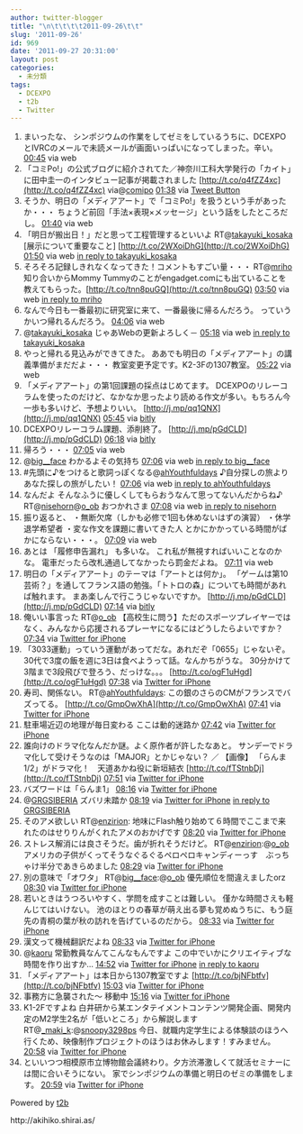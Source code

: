 ```yaml
---
author: twitter-blogger
title: "\n\t\t\t\t2011-09-26\t\t"
slug: '2011-09-26'
id: 969
date: '2011-09-27 20:31:00'
layout: post
categories:
  - 未分類
tags:
  - DCEXPO
  - t2b
  - Twitter
---
```


<div xmlns:georss="http://www.georss.org/georss">

1.  <span><span>まいったな、 シンポジウムの作業をしてゼミをしているうちに、DCEXPOとIVRCのメールで未読メールが画面いっぱいになってしまった。辛い。</span> <span>[<span>00:45</span>](http://twitter.com/o_ob/status/118290118552453122) <span>via web</span></span></span>
2.  <span><span>「コミPo!」の公式ブログに紹介されてた／神奈川工科大学発行の「カイト」に田中圭一のインタビュー記事が掲載されました [http://t.co/q4fZZ4xc](http://t.co/q4fZZ4xc) via@[comipo](http://twitter.com/comipo "comipo")</span> <span>[<span>01:38</span>](http://twitter.com/o_ob/status/118303512416354304) <span>via [Tweet Button](http://twitter.com/tweetbutton)</span></span></span>
3.  <span><span>そうか、明日の「メディアアート」で「コミPo!」を扱うという手があったか・・・ ちょうど前回「手法×表現×メッセージ」という話をしたところだし。</span> <span>[<span>01:40</span>](http://twitter.com/o_ob/status/118303811705118720) <span>via web</span></span></span>
4.  <span><span>「明日が搬出日！」だと思って工程管理するといいよ RT@[takayuki_kosaka](http://twitter.com/takayuki_kosaka "takayuki_kosaka") [展示について重要なこと] [http://t.co/2WXoiDhG](http://t.co/2WXoiDhG)</span> <span>[<span>01:50</span>](http://twitter.com/o_ob/status/118306348852195328) <span>via web</span> [in reply to takayuki_kosaka](http://twitter.com/takayuki_kosaka/status/118296612794671104)</span></span>
5.  <span><span>そろそろ記録しきれなくなってきた！コメントもすごい量・・・ RT@[mriho](http://twitter.com/mriho "mriho") 知り合いからMommy Tummyのことがengadget.comにも出ていることを教えてもらった。[http://t.co/tnn8puGQ](http://t.co/tnn8puGQ)</span> <span>[<span>03:50</span>](http://twitter.com/o_ob/status/118336601125433344) <span>via web</span> [in reply to mriho](http://twitter.com/mriho/status/118329110647930880)</span></span>
6.  <span><span>なんで今日も一番最初に研究室に来て、一番最後に帰るんだろう。 っていうかいつ帰れるんだろう。</span> <span>[<span>04:06</span>](http://twitter.com/o_ob/status/118340620451454976) <span>via web</span></span></span>
7.  <span><span>@[takayuki_kosaka](http://twitter.com/takayuki_kosaka "takayuki_kosaka") じゃあWebの更新よろしく－</span> <span>[<span>05:18</span>](http://twitter.com/o_ob/status/118358849957793792) <span>via web</span> [in reply to takayuki_kosaka](http://twitter.com/takayuki_kosaka/status/118342046787452928)</span></span>
8.  <span><span>やっと帰れる見込みができてきた。 ああでも明日の「メディアアート」の講義準備がまだだよ・・・ 教室変更予定です。K2-3Fの1307教室。</span> <span>[<span>05:22</span>](http://twitter.com/o_ob/status/118359721152495616) <span>via web</span></span></span>
9.  <span><span>「メディアアート」の第1回課題の採点はじめてます。 DCEXPOのリレーコラムを使ったのだけど、なかなか思ったより読める作文が多い。もちろん今一歩も多いけど、予想よりいい。 [http://j.mp/qq1QNX](http://j.mp/qq1QNX)</span> <span>[<span>05:45</span>](http://twitter.com/o_ob/status/118365644105334784) <span>via [bitly](http://bit.ly)</span></span></span>
10.  <span><span>DCEXPOリレーコラム課題、添削終了。 [http://j.mp/pGdCLD](http://j.mp/pGdCLD)</span> <span>[<span>06:18</span>](http://twitter.com/o_ob/status/118373940996489216) <span>via [bitly](http://bit.ly)</span></span></span>
11.  <span><span>帰ろう・・・</span> <span>[<span>07:05</span>](http://twitter.com/o_ob/status/118385759949561856) <span>via web</span></span></span>
12.  <span><span>@[big__face](http://twitter.com/big__face "big__face") わかるよその気持ち</span> <span>[<span>07:06</span>](http://twitter.com/o_ob/status/118385868439429120) <span>via web</span> [in reply to big__face](http://twitter.com/big__face/status/118377869167693824)</span></span>
13.  <span><span>#先頭に♪をつけると歌詞っぽくなる@[ahYouthfuldays](http://twitter.com/ahYouthfuldays "ahYouthfuldays") ♪自分探しの旅よりあなた探しの旅がしたい！</span> <span>[<span>07:06</span>](http://twitter.com/o_ob/status/118386057560604673) <span>via web</span> [in reply to ahYouthfuldays](http://twitter.com/ahYouthfuldays/status/118372026011500544)</span></span>
14.  <span><span>なんだよ そんなふうに優しくしてもらおうなんて思ってないんだからね♪ RT@[nisehorn](http://twitter.com/nisehorn "nisehorn")@[o_ob](http://twitter.com/o_ob "o_ob") おつかれさま</span> <span>[<span>07:08</span>](http://twitter.com/o_ob/status/118386442924863488) <span>via web</span> [in reply to nisehorn](http://twitter.com/nisehorn/status/118385926761230336)</span></span>
15.  <span><span>振り返ると、 ・無断欠席（しかも必修で1回も休めないはずの演習） ・休学退学希望者 ・変な作文を課題に書いてきた人 とかにかかっている時間がばかにならない・・・。</span> <span>[<span>07:09</span>](http://twitter.com/o_ob/status/118386798501171200) <span>via web</span></span></span>
16.  <span><span>あとは 「履修申告漏れ」 も多いな。 これ私が無視すればいいことなのかな。 電車だったら改札通過してなかったら罰金だよね。</span> <span>[<span>07:11</span>](http://twitter.com/o_ob/status/118387154454974464) <span>via web</span></span></span>
17.  <span><span>明日の「メディアアート」のテーマは「アートとは何か」。 「ゲームは第10芸術？」を通してフランス語の勉強。「トトロの森」についても時間があれば触れます。 まあ楽しんで行こうじゃないですか。 [http://j.mp/pGdCLD](http://j.mp/pGdCLD)</span> <span>[<span>07:14</span>](http://twitter.com/o_ob/status/118388055794126848) <span>via [bitly](http://bit.ly)</span></span></span>
18.  <span><span>俺いい事言った RT@[o_ob](http://twitter.com/o_ob "o_ob") 【高校生に問う】ただのスポーツプレイヤーではなく、みんなから応援されるプレーヤになるにはどうしたらよいですか？</span> <span>[<span>07:34</span>](http://twitter.com/o_ob/status/118393023339040769) <span>via [Twitter for iPhone](http://twitter.com/#!/download/iphone)</span></span></span>
19.  <span><span>「3033運動」っていう運動があってだな。あれだぞ「0655」じゃないぞ。 30代で3度の飯を週に3日は食べようって話。なんかちがうな。 30分かけて3階まで3段飛びで登ろう、だっけな。。。 [http://t.co/ogF1uHgd](http://t.co/ogF1uHgd)</span> <span>[<span>07:38</span>](http://twitter.com/o_ob/status/118393917438828544) <span>via [Twitter for iPhone](http://twitter.com/#!/download/iphone)</span></span></span>
20.  <span><span>寿司、関係ない。 RT@[ahYouthfuldays](http://twitter.com/ahYouthfuldays "ahYouthfuldays"): この銀のさらのCMがフランスでバズってる。 [http://t.co/GmpOwXhA](http://t.co/GmpOwXhA)</span> <span>[<span>07:41</span>](http://twitter.com/o_ob/status/118394710871130112) <span>via [Twitter for iPhone](http://twitter.com/#!/download/iphone)</span></span></span>
21.  <span><span>駐車場近辺の地理が毎日変わる ここは動的迷路か</span> <span>[<span>07:42</span>](http://twitter.com/o_ob/status/118395062676750336) <span>via [Twitter for iPhone](http://twitter.com/#!/download/iphone)</span></span></span>
22.  <span><span>誰向けのドラマ化なんだか謎。よく原作者が許したなあと。 サンデーでドラマ化して受けそうなのは「MAJOR」とかじゃない？ ／ 【画像】 「らんま1/2」がドラマ化！　天道あかね役に新垣結衣 [http://t.co/fTStnbDj](http://t.co/fTStnbDj)</span> <span>[<span>07:51</span>](http://twitter.com/o_ob/status/118397366050111488) <span>via [Twitter for iPhone](http://twitter.com/#!/download/iphone)</span></span></span>
23.  <span><span>バズワードは「らんま1」</span> <span>[<span>08:16</span>](http://twitter.com/o_ob/status/118403677055758336) <span>via [Twitter for iPhone](http://twitter.com/#!/download/iphone)</span></span></span>
24.  <span><span>@[GRGSIBERIA](http://twitter.com/GRGSIBERIA "GRGSIBERIA") ズバリ未踏か</span> <span>[<span>08:19</span>](http://twitter.com/o_ob/status/118404301344354304) <span>via [Twitter for iPhone](http://twitter.com/#!/download/iphone)</span> [in reply to GRGSIBERIA](http://twitter.com/GRGSIBERIA/status/118367325283037184)</span></span>
25.  <span><span>そのアメ欲しい RT@[enzirion](http://twitter.com/enzirion "enzirion"): 地味にFlash触り始めて６時間でここまで来れたのはせりりんがくれたアメのおかげです</span> <span>[<span>08:20</span>](http://twitter.com/o_ob/status/118404517225185280) <span>via [Twitter for iPhone](http://twitter.com/#!/download/iphone)</span></span></span>
26.  <span><span>ストレス解消には良さそうだ。歯が折れそうだけど。 RT@[enzirion](http://twitter.com/enzirion "enzirion"):@[o_ob](http://twitter.com/o_ob "o_ob") アメリカの子供がくってそうなぐるぐるペロペロキャンディーっす　ぶっちゃけ半分であきらめました</span> <span>[<span>08:29</span>](http://twitter.com/o_ob/status/118406892413394944) <span>via [Twitter for iPhone](http://twitter.com/#!/download/iphone)</span></span></span>
27.  <span><span>別の意味で「オワタ」 RT@[big__face](http://twitter.com/big__face "big__face"):@[o_ob](http://twitter.com/o_ob "o_ob") 優先順位を間違えましたorz</span> <span>[<span>08:30</span>](http://twitter.com/o_ob/status/118407068947451904) <span>via [Twitter for iPhone](http://twitter.com/#!/download/iphone)</span></span></span>
28.  <span><span>若いときはうつろいやすく、学問を成すことは難しい。 僅かな時間さえも軽んじてはいけない。 池のほとりの春草が萌え出る夢も覚めぬうちに、もう庭先の青桐の葉が秋の訪れを告げているのだから。</span> <span>[<span>08:33</span>](http://twitter.com/o_ob/status/118407745048289280) <span>via [Twitter for iPhone](http://twitter.com/#!/download/iphone)</span></span></span>
29.  <span><span>漢文って機械翻訳だよね</span> <span>[<span>08:33</span>](http://twitter.com/o_ob/status/118407847141851136) <span>via [Twitter for iPhone](http://twitter.com/#!/download/iphone)</span></span></span>
30.  <span><span>@[kaoru](http://twitter.com/kaoru "kaoru") 常勤教員なんてこんなもんですよ この中でいかにクリエイティブな時間を作り出すか...</span> <span>[<span>14:52</span>](http://twitter.com/o_ob/status/118503242329096194) <span>via [Twitter for iPhone](http://twitter.com/#!/download/iphone)</span> [in reply to kaoru](http://twitter.com/kaoru/status/118501667393110017)</span></span>
31.  <span><span>「メディアアート」は本日から1307教室ですよ [http://t.co/bjNFbtfv](http://t.co/bjNFbtfv)</span> <span>[<span>15:03</span>](http://twitter.com/o_ob/status/118506129239187456) <span>via [Twitter for iPhone](http://twitter.com/#!/download/iphone)</span></span></span>
32.  <span><span>事務方に急襲された～ 移動中</span> <span>[<span>15:16</span>](http://twitter.com/o_ob/status/118509378268704768) <span>via [Twitter for iPhone](http://twitter.com/#!/download/iphone)</span></span></span>
33.  <span><span>K1-2Fですよね 白井研から某エンタテイメントコンテンツ開発企画、開発内定のM2学生2名が「低いところ」から解説します RT@[_maki_k](http://twitter.com/_maki_k "_maki_k"):@[snoopy3298ps](http://twitter.com/snoopy3298ps "snoopy3298ps") 今日、就職内定学生による体​験談のほうへ行くため、映像制作プロジェクトのほうはお休みします！すみません。</span> <span>[<span>20:58</span>](http://twitter.com/o_ob/status/118595301446660096) <span>via [Twitter for iPhone](http://twitter.com/#!/download/iphone)</span></span></span>
34.  <span><span>といいつつ相模原市立博物館会議終わり。夕方渋滞激しくて就活セミナーには間に合いそうにない。 家でシンポジウムの準備と明日のゼミの準備をします。</span> <span>[<span>20:59</span>](http://twitter.com/o_ob/status/118595715831312384) <span>via [Twitter for iPhone](http://twitter.com/#!/download/iphone)</span></span></span>

</div>

Powered by [t2b](http://t2b.utilz.jp/)

<div>http://akihiko.shirai.as/</div>